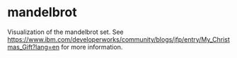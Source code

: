 # mandelbrot
Visualization of the mandelbrot set.
See https://www.ibm.com/developerworks/community/blogs/jfp/entry/My_Christmas_Gift?lang=en for more information.
